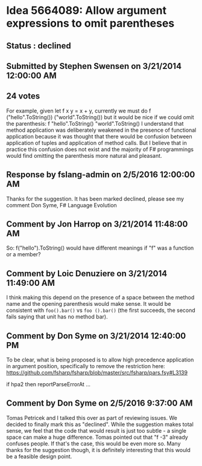 # Idea 5664089: Allow argument expressions to omit parentheses #

## Status : declined

## Submitted by Stephen Swensen on 3/21/2014 12:00:00 AM

## 24 votes

For example, given let f x y = x + y, currently we must do
f ("hello".ToString()) ("world".ToString())
but it would be nice if we could omit the parenthesis:
f "hello".ToString() "world".ToString()
I understand that method application was deliberately weakened in the presence of functional application because it was thought that there would be confusion between application of tuples and application of method calls. But I believe that in practice this confusion does not exist and the majority of F# programmings would find omitting the parenthesis more natural and pleasant.

## Response by fslang-admin on 2/5/2016 12:00:00 AM

Thanks for the suggestion. It has been marked declined, please see my comment
Don Syme, F# Language Evolution


## Comment by Jon Harrop on 3/21/2014 11:48:00 AM

So:
f("hello").ToString()
would have different meanings if "f" was a function or a member?

## Comment by Loic Denuziere on 3/21/2014 11:49:00 AM

I think making this depend on the presence of a space between the method name and the opening parenthesis would make sense. It would be consistent with `foo().bar()` vs `foo ().bar()` (the first succeeds, the second fails saying that unit has no method bar).

## Comment by Don Syme on 3/21/2014 12:40:00 PM

To be clear, what is being proposed is to allow high precedence application in argument position, specifically to remove the restriction here: https://github.com/fsharp/fsharp/blob/master/src/fsharp/pars.fsy#L3139

if hpa2 then reportParseErrorAt ...

## Comment by Don Syme on 2/5/2016 9:37:00 AM

Tomas Petricek and I talked this over as part of reviewing issues. We decided to finally mark this as "declined". While the suggestion makes total sense, we feel that the code that would result is just too subtle - a single space can make a huge difference. Tomas pointed out that "f -3" already confuses people. If that's the case, this would be even more so.
Many thanks for the suggestion though, it is definitely interesting that this would be a feasible design point.
